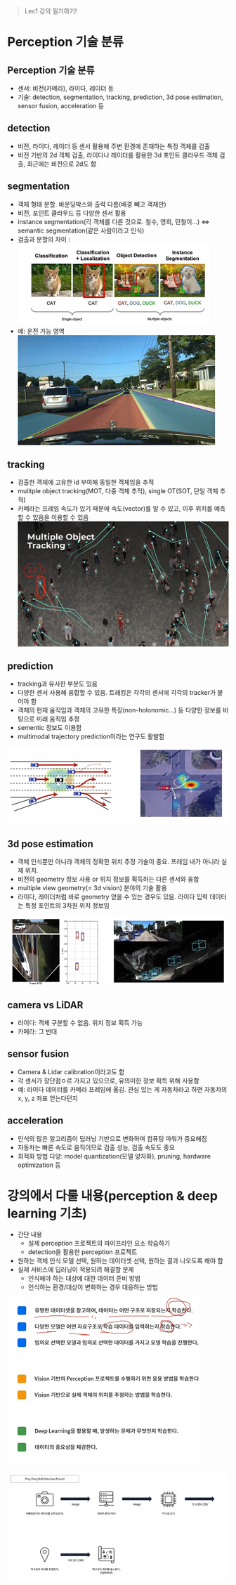 > Lec1 강의 필기하기!


# Perception 기술 분류
## Perception 기술 분류
* 센서: 비전(카메라), 라이다, 레이더 등
* 기술: detection, segmentation, tracking, prediction, 3d pose estimation, sensor fusion, acceleration 등

## detection
* 비전, 라이다, 레이더 등 센서 활용해 주변 환경에 존재하는 특정 객체를 검출
* 비전 기반의 2d 객체 검출, 라이다나 레이더를 활용한 3d 포인트 클라우드 객체 검출, 최근에는 비전으로 2d도 함

## segmentation
* 객체 형태 분할. 바운딩박스와 출력 다름(배경 빼고 객체만)
* 비전, 포인트 클라우드 등 다양한 센서 활용
* instance segmentation(각 객체를 다른 것으로. 철수, 영희, 민철이...) <=> semantic segmentation(같은 사람이라고 인식)
* 검출과 분할의 차이 : ![](2022-05-05-12-00-34.png)
* 예: 운전 가능 영역 ![](2022-05-05-12-01-02.png)

## tracking
* 검출한 객체에 고유한 id 부여해 동일한 객체임을 추적
* mulitple object tracking(MOT, 다중 객체 추적), single OT(SOT, 단일 객체 추적)
* 카메라는 프레임 속도가 있기 때문에 속도(vector)를 알 수 있고, 이후 위치를 예측할 수 있음을 이용할 수 있음
![](2022-05-05-12-03-44.png)

## prediction
* tracking과 유사한 부분도 있음
* 다양한 센서 사용해 융합할 수 있음. 트래킹은 각각의 센서에 각각의 tracker가 붙어야 함
* 객체의 현재 움직임과 객체의 고유한 특징(non-holonomic...) 등 다양한 정보를 바탕으로 미래 움직임 추정
* sementic 정보도 이용함
* multimodal trajectory prediction이라는 연구도 활발함

![](2022-05-05-12-11-33.png)

## 3d pose estimation
* 객체 인식뿐만 아니랴 객체의 정확한 위치 추정 기술이 중요. 프레임 내가 아니라 실제 위치.
* 비전의 geometry 정보 사용 or 위치 정보를 획득하는 다른 센서와 융합
* multiple view geometry(= 3d vision) 분야의 기술 활용
* 라이다, 레이더처럼 바로 geometry 얻을 수 있는 경우도 있음. 라이다 입력 데이터는 특정 포인트의 3차원 위치 정보임

![](2022-05-05-12-11-43.png)

## camera vs LiDAR
* 라이다: 객체 구분할 수 없음. 위치 정보 획득 가능
* 카메라: 그 반대

## sensor fusion
* Camera & Lidar calibration이라고도 함
* 각 센서가 장단점ㅇ르 가지고 있으므로, 유의미한 정보 획득 위해 사용함
* 예: 라이다 데이터를 카메라 프레임에 옮김. 관심 있는 게 자동차라고 하면 자동차의 x, y, z 좌표 얻는다던지

## acceleration
* 인식의 많은 알고리즘이 딥러닝 기반으로 변화하며 컴퓨팅 파워가 중요해짐
* 자동차는 빠른 속도로 움직이므로 검출 성능, 검출 속도도 중요
* 최적화 방법 다양: model quantization(모델 양자화), pruning, hardware optimization 등

# 강의에서 다룰 내용(perception & deep learning 기초)
* 간단 내용
    * 실제 perception 프로젝트의 파이프라인 요소 학습하기
    * detection을 활용한 perception 프로젝트
* 원하는 객체 인식 모델 선택, 원하는 데이터셋 선택, 원하는 결과 나오도록 해야 함
* 실제 서비스에 딥러닝이 적용되려 해결할 문제
    * 인식해야 하는 대상에 대한 데이터 준비 방법
    * 인식하는 환경/대상이 변화하는 경우 대응하는 방법

![](2022-05-05-12-28-16.png)

![](2022-05-05-12-30-04.png)